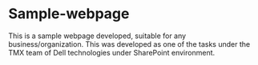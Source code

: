 # Sample-webpage
This is a sample webpage developed, suitable for any business/organization. This was developed as one of the tasks under the TMX team of Dell technologies under SharePoint environment.
